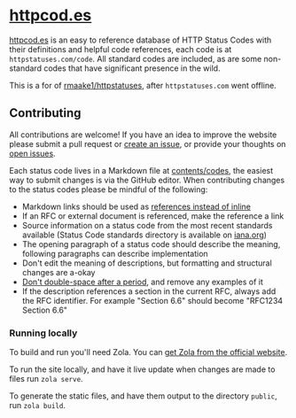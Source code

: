 # [httpcod.es][5]

[httpcod.es][5] is an easy to reference database of HTTP Status Codes with their definitions and helpful code references, each code is at `httpstatuses.com/code`. All standard codes are included, as are some non-standard codes that have significant presence in the wild.

This is a for of [rmaake1/httpstatuses][6], after `httpstatuses.com` went offline.

## Contributing

All contributions are welcome! If you have an idea to improve the website please submit a pull request or [create an issue][1], or provide your thoughts on [open issues][1].

Each status code lives in a Markdown file at [contents/codes](contents/codes), the easiest way to submit changes is via the GitHub editor. When contributing changes to the status codes please be mindful of the following:

* Markdown links should be used as [references instead of inline][2]
* If an RFC or external document is referenced, make the reference a link
* Source information on a status code from the most recent standards available (Status Code standards directory is available on [iana.org][3])
* The opening paragraph of a status code should describe the meaning, following paragraphs can describe implementation
* Don't edit the meaning of descriptions, but formatting and structural changes are a-okay
* [Don't double-space after a period][4], and remove any examples of it
* If the description references a section in the current RFC, always add the RFC identifier. For example "Section 6.6" should become "RFC1234 Section 6.6"

### Running locally

To build and run you'll need Zola. You can [get Zola from the official website][7].

To run the site locally, and have it live update when changes are made to files run `zola serve`.

To generate the static files, and have them output to the directory `public`, run `zola build`.


[1]: <https://github.com/jonstodle/httpcodes/issues>
[2]: <https://daringfireball.net/projects/markdown/syntax#link>
[3]: <http://www.iana.org/assignments/http-status-codes/http-status-codes.xhtml>
[4]: <http://www.slate.com/articles/technology/technology/2011/01/space_invaders.html>
[5]: <https://httpcod.es>
[6]: <https://github.com/rmaake1/httpstatuses>
[7]: <https://www.getzola.org/documentation/getting-started/installation/>
